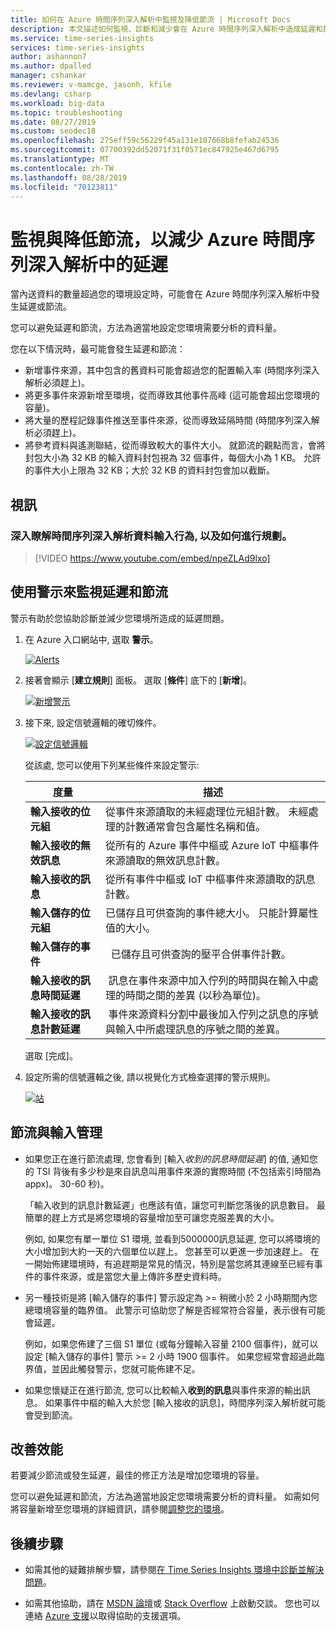 ```yaml
---
title: 如何在 Azure 時間序列深入解析中監視及降低節流 | Microsoft Docs
description: 本文描述如何監視、診斷和減少會在 Azure 時間序列深入解析中造成延遲和節流的效能問題。
ms.service: time-series-insights
services: time-series-insights
author: ashannon7
ms.author: dpalled
manager: cshankar
ms.reviewer: v-mamcge, jasonh, kfile
ms.devlang: csharp
ms.workload: big-data
ms.topic: troubleshooting
ms.date: 08/27/2019
ms.custom: seodec18
ms.openlocfilehash: 275eff59c56229f45a131e107668b8fefab24536
ms.sourcegitcommit: 07700392dd52071f31f0571ec847925e467d6795
ms.translationtype: MT
ms.contentlocale: zh-TW
ms.lasthandoff: 08/28/2019
ms.locfileid: "70123811"
---
```

# <a name="monitor-and-mitigate-throttling-to-reduce-latency-in-azure-time-series-insights"></a>監視與降低節流，以減少 Azure 時間序列深入解析中的延遲

當內送資料的數量超過您的環境設定時，可能會在 Azure 時間序列深入解析中發生延遲或節流。

您可以避免延遲和節流，方法為適當地設定您環境需要分析的資料量。

您在以下情況時，最可能會發生延遲和節流：

- 新增事件來源，其中包含的舊資料可能會超過您的配置輸入率 (時間序列深入解析必須趕上)。
- 將更多事件來源新增至環境，從而導致其他事件高峰 (這可能會超出您環境的容量)。
- 將大量的歷程記錄事件推送至事件來源，從而導致延隔時間 (時間序列深入解析必須趕上)。
- 將參考資料與遙測聯結，從而導致較大的事件大小。  就節流的觀點而言，會將封包大小為 32 KB 的輸入資料封包視為 32 個事件，每個大小為 1 KB。 允許的事件大小上限為 32 KB；大於 32 KB 的資料封包會加以截斷。

## <a name="video"></a>視訊

### <a name="learn-about-time-series-insights-data-ingress-behavior-and-how-to-plan-for-itbr"></a>深入瞭解時間序列深入解析資料輸入行為, 以及如何進行規劃。</br>

> [!VIDEO https://www.youtube.com/embed/npeZLAd9lxo]

## <a name="monitor-latency-and-throttling-with-alerts"></a>使用警示來監視延遲和節流

警示有助於您協助診斷並減少您環境所造成的延遲問題。

1. 在 Azure 入口網站中, 選取 **警示**。

   [![Alerts](media/environment-mitigate-latency/add-alerts.png)](media/environment-mitigate-latency/add-alerts.png#lightbox)

1. 接著會顯示 [**建立規則**] 面板。 選取 [**條件**] 底下的 [**新增**]。

   [![新增警示](media/environment-mitigate-latency/alert-pane.png)](media/environment-mitigate-latency/alert-pane.png#lightbox)

1. 接下來, 設定信號邏輯的確切條件。

   [![設定信號邏輯](media/environment-mitigate-latency/configure-alert-rule.png)](media/environment-mitigate-latency/configure-alert-rule.png#lightbox)

   從該處, 您可以使用下列某些條件來設定警示:

   |度量  |描述  |
   |---------|---------|
   |**輸入接收的位元組**     | 從事件來源讀取的未經處理位元組計數。 未經處理的計數通常會包含屬性名稱和值。  |  
   |**輸入接收的無效訊息**     | 從所有的 Azure 事件中樞或 Azure IoT 中樞事件來源讀取的無效訊息計數。      |
   |**輸入接收的訊息**   | 從所有事件中樞或 IoT 中樞事件來源讀取的訊息計數。        |
   |**輸入儲存的位元組**     | 已儲存且可供查詢的事件總大小。 只能計算屬性值的大小。        |
   |**輸入儲存的事件**     |   已儲存且可供查詢的壓平合併事件計數。      |
   |**輸入接收的訊息時間延遲**    |  訊息在事件來源中加入佇列的時間與在輸入中處理的時間之間的差異 (以秒為單位)。      |
   |**輸入接收的訊息計數延遲**    |  事件來源資料分割中最後加入佇列之訊息的序號與輸入中所處理訊息的序號之間的差異。      |

   選取 [完成]。

1. 設定所需的信號邏輯之後, 請以視覺化方式檢查選擇的警示規則。

   [![站](media/environment-mitigate-latency/ingress.png)](media/environment-mitigate-latency/ingress.png#lightbox)

## <a name="throttling-and-ingress-management"></a>節流與輸入管理

* 如果您正在進行節流處理, 您會看到 [輸入*收到的訊息時間延遲*] 的值, 通知您的 TSI 背後有多少秒是來自訊息叫用事件來源的實際時間 (不包括索引時間為 appx)。 30-60 秒)。  

  「輸入收到的訊息計數延遲」也應該有值，讓您可判斷您落後的訊息數目。  最簡單的趕上方式是將您環境的容量增加至可讓您克服差異的大小。  

  例如, 如果您有單一單位 S1 環境, 並看到5000000訊息延遲, 您可以將環境的大小增加到大約一天的六個單位以趕上。  您甚至可以更進一步加速趕上。 在一開始佈建環境時，有追趕期是常見的情況，特別是當您將其連線至已經有事件的事件來源，或是當您大量上傳許多歷史資料時。

* 另一種技術是將 [輸入儲存的事件] 警示設定為 >= 稍微小於 2 小時期間內您總環境容量的臨界值。  此警示可協助您了解是否經常符合容量，表示很有可能會延遲。 

  例如，如果您佈建了三個 S1 單位 (或每分鐘輸入容量 2100 個事件)，就可以設定 [輸入儲存的事件] 警示 >= 2 小時 1900 個事件。 如果您經常會超過此臨界值，並因此觸發警示，您就可能佈建不足。  

* 如果您懷疑正在進行節流, 您可以比較輸入**收到的訊息**與事件來源的輸出訊息。  如果事件中樞的輸入大於您 [輸入接收的訊息]，時間序列深入解析就可能會受到節流。

## <a name="improving-performance"></a>改善效能

若要減少節流或發生延遲，最佳的修正方法是增加您環境的容量。

您可以避免延遲和節流，方法為適當地設定您環境需要分析的資料量。 如需如何將容量新增至您環境的詳細資訊，請參閱[調整您的環境](time-series-insights-how-to-scale-your-environment.md)。

## <a name="next-steps"></a>後續步驟

- 如需其他的疑難排解步驟，請參閱[在 Time Series Insights 環境中診斷並解決問題](time-series-insights-diagnose-and-solve-problems.md)。

- 如需其他協助，請在 [MSDN 論壇](https://social.msdn.microsoft.com/Forums/home?forum=AzureTimeSeriesInsights)或 [Stack Overflow](https://stackoverflow.com/questions/tagged/azure-timeseries-insights) 上啟動交談。 您也可以連絡 [Azure 支援](https://azure.microsoft.com/support/options/)以取得協助的支援選項。
